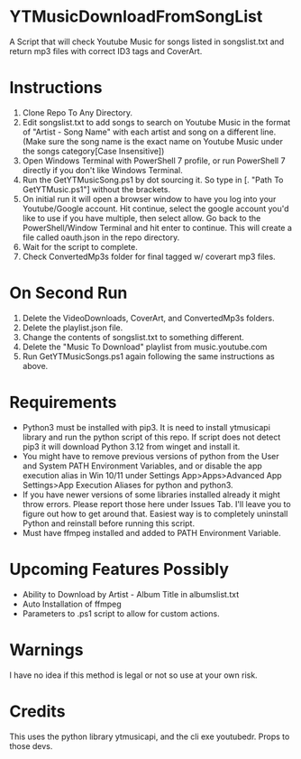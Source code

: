 # YTMusicDownloadFromSongList
A Script that will check Youtube Music for songs listed in songslist.txt and return mp3 files with correct ID3 tags and CoverArt.
# Instructions
1. Clone Repo To Any Directory.
2. Edit songslist.txt to add songs to search on Youtube Music in the format of "Artist - Song Name" with each artist and song on a different line. (Make sure the song name is the exact name on Youtube Music under the songs category[Case Insensitive])
3. Open Windows Terminal with PowerShell 7 profile, or run PowerShell 7 directly if you don't like Windows Terminal.
4. Run the GetYTMusicSong.ps1 by dot sourcing it. So type in [. "Path To GetYTMusic.ps1"] without the brackets.
5. On initial run it will open a browser window to have you log into your Youtube/Google account. Hit continue, select the google account you'd like to use if you have multiple, then select allow. Go back to the PowerShell/Window Terminal and hit enter to continue. This will create a file called oauth.json in the repo directory.
6. Wait for the script to complete.
7. Check ConvertedMp3s folder for final tagged w/ coverart mp3 files.
# On Second Run
1. Delete the VideoDownloads, CoverArt, and ConvertedMp3s folders.
2. Delete the playlist.json file.
3. Change the contents of songslist.txt to something different.
4. Delete the "Music To Download" playlist from music.youtube.com
5. Run GetYTMusicSongs.ps1 again following the same instructions as above.
# Requirements
- Python3 must be installed with pip3. It is need to install ytmusicapi library and run the python script of this repo. If script does not detect pip3 it will download Python 3.12 from winget and install it.
- You might have to remove previous versions of python from the User and System PATH Environment Variables, and or disable the app execution alias in Win 10/11 under Settings App>Apps>Advanced App Settings>App Execution Aliases for python and python3.
- If you have newer versions of some libraries installed already it might throw errors. Please report those here under Issues Tab. I'll leave you to figure out how to get around that. Easiest way is to completely uninstall Python and reinstall before running this script.
- Must have ffmpeg installed and added to PATH Environment Variable.
# Upcoming Features Possibly
- Ability to Download by Artist - Album Title in albumslist.txt
- Auto Installation of ffmpeg
- Parameters to .ps1 script to allow for custom actions.
# Warnings
I have no idea if this method is legal or not so use at your own risk.
# Credits
This uses the python library ytmusicapi, and the cli exe youtubedr. Props to those devs.

